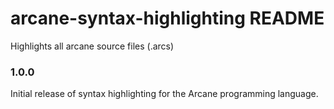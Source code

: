 # arcane-syntax-highlighting README

Highlights all arcane source files (.arcs)

### 1.0.0

Initial release of syntax highlighting for the Arcane programming language.